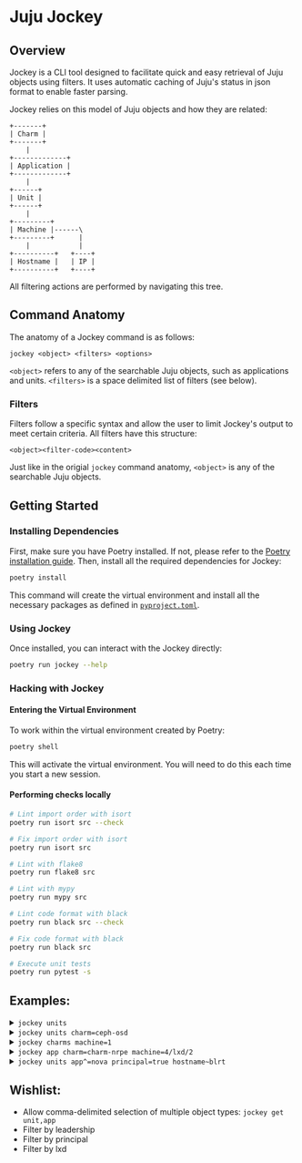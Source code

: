# Juju Jockey 

## Overview

Jockey is a CLI tool designed to facilitate quick and easy retrieval of Juju objects using filters.  It uses automatic caching of Juju's status in json format to enable faster parsing.  

Jockey relies on this model of Juju objects and how they are related:
```
+-------+
| Charm |
+-------+
    |
+-------------+
| Application |
+-------------+
    |
+------+
| Unit |
+------+
    |
+---------+
| Machine |------\
+---------+      |
    |            |
+----------+   +----+
| Hostname |   | IP |
+----------+   +----+
```
All filtering actions are performed by navigating this tree.

## Command Anatomy

The anatomy of a Jockey command is as follows:
```
jockey <object> <filters> <options>
```

`<object>` refers to any of the searchable Juju objects, such as applications and units.  `<filters>` is a space delimited list of filters (see below).

### Filters

Filters follow a specific syntax and allow the user to limit Jockey's output to meet certain criteria.  All filters have this structure:
```
<object><filter-code><content>
```
Just like in the origial `jockey` command anatomy, `<object>` is any of the searchable Juju objects.  

## Getting Started
### Installing Dependencies
First, make sure you have Poetry installed. If not, please refer to the
[Poetry installation guide](https://python-poetry.org/docs/#installation).
Then, install all the required dependencies for Jockey:
```bash
poetry install
```

This command will create the virtual environment and install all the necessary packages as defined in
[`pyproject.toml`](pyproject.toml).

### Using Jockey
Once installed, you can interact with the Jockey directly:

```bash
poetry run jockey --help
```

### Hacking with Jockey
#### Entering the Virtual Environment
To work within the virtual environment created by Poetry:
```bash
poetry shell
```

This will activate the virtual environment.
You will need to do this each time you start a new session.

#### Performing checks locally
```bash
# Lint import order with isort
poetry run isort src --check

# Fix import order with isort
poetry run isort src

# Lint with flake8
poetry run flake8 src

# Lint with mypy
poetry run mypy src

# Lint code format with black
poetry run black src --check

# Fix code format with black
poetry run black src

# Execute unit tests
poetry run pytest -s
```

## Examples:

<!-- jockey units -->
<details>
<summary><code>jockey units</code></summary>
<pre>
ceph-osd/0 telegraf-ceph/2 ceph-osd/1 telegraf-ceph/1 ceph-osd/2 telegraf-ceph/0 mysql-innodb-cluster/0 telegraf-mysql/0
</pre>
</details>

<!-- jockey units charm=ceph-osd -->
<details>
<summary><code>jockey units charm=ceph-osd</code></summary>
<pre>
ceph-osd/0 ceph-osd/1 ceph-osd/2
</pre>
</details>

<!-- jockey charms machine=1 -->
<details>
<summary><code>jockey charms machine=1</code></summary>

> **Note**
> Sorry, the `machine` filter is not yet implemented; stay tuned!

</details>

<!-- jockey app charm=charm-nrpe machine=4/lxd/2 -->
<details>
<summary><code>jockey app charm=charm-nrpe machine=4/lxd/2</code></summary>

> **Note**
> Sorry, the `app` filter is not yet implemented; stay tuned!

</details>

<!-- jockey units app^=nova principal=true hostname~blrt -->
<details>
<summary><code>jockey units app^=nova principal=true hostname~blrt</code></summary>

> **Note**
> Sorry, the `app` filter is not yet implemented; stay tuned!

</details>

## Wishlist:

* Allow comma-delimited selection of multiple object types:
    `jockey get unit,app`
* Filter by leadership
* Filter by principal
* Filter by lxd
